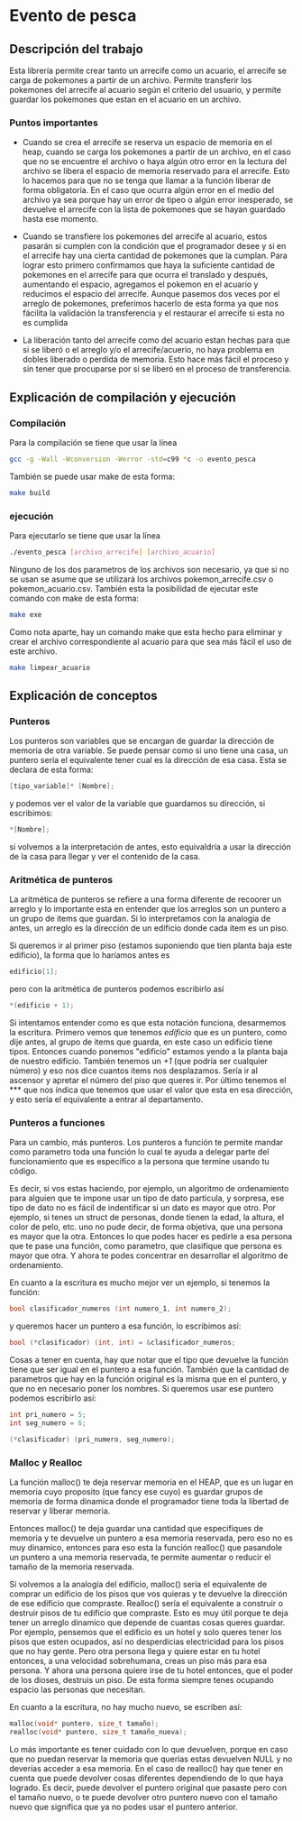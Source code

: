 
# Evento de pesca
 
## Descripción del trabajo

Esta librería permite crear tanto un arrecife como un acuario, el arrecife se carga de pokemones 
a partir de un archivo. Permite transferir los pokemones del arrecife al acuario según el criterio
del usuario, y permite guardar los pokemones que estan en el acuario en un archivo.

### Puntos importantes

* Cuando se crea el arrecife se reserva un espacio de memoria en el heap, cuando se carga los 
pokemones a partir de un archivo, en el caso que no se encuentre el archivo o haya algún otro 
error en la lectura del archivo se libera el espacio de memoria reservado para el arrecife. Esto
lo hacemos para que no se tenga que llamar a la función liberar de forma obligatoria.
En el caso que ocurra algún error en el medio del archivo ya sea porque hay un error de tipeo o 
algún error inesperado, se devuelve el arrecife con la lista de pokemones que se hayan guardado
hasta ese momento.

* Cuando se transfiere los pokemones del arrecife al acuario, estos pasarán si cumplen con la 
condición que el programador desee y si en el arrecife hay una cierta cantidad de pokemones que
la cumplan. Para lograr esto primero confirmamos que haya la suficiente cantidad de pokemones en
el arrecife para que ocurra el translado y después, aumentando el espacio, agregamos el pokemon 
en el acuario y reducimos el espacio del arrecife. 
Aunque pasemos dos veces por el arreglo de pokemones, preferímos hacerlo de esta forma ya que nos
fácilita la validación la transferencia y el restaurar el arrecife si esta no es cumplida

* La liberación tanto del arrecife como del acuario estan hechas para que si se liberó o el
arreglo y/o el arrecife/acuerio, no haya problema en dobles liberado o perdida de memoria. Esto 
hace más fácil el proceso y sin tener que procuparse por si se liberó en el proceso de 
transferencia.

## Explicación de compilación y ejecución

### Compilación

Para la compilación se tiene que usar la línea 

``` bash
gcc -g -Wall -Wconversion -Werror -std=c99 *c -o evento_pesca
```

También se puede usar make de esta forma: 

``` bash
make build
```

### ejecución

Para ejecutarlo se tiene que usar la línea

``` bash
./evento_pesca [archivo_arrecife] [archivo_acuario]
``` 

Ninguno de los dos parametros de los archivos son necesario, ya que si no se usan se asume que 
se utilizará los archivos pokemon_arrecife.csv o pokemon_acuario.csv. También esta la posibilidad
de ejecutar este comando con make de esta forma:

``` bash
make exe
``` 

Como nota aparte, hay un comando make que esta hecho para eliminar y crear el archivo 
correspondiente al acuario para que sea más fácil el uso de este archivo.

``` bash
make limpear_acuario
``` 

## Explicación de conceptos

### Punteros

Los punteros son variables que se encargan de guardar la dirección de memoria de otra variable. 
Se puede pensar como si uno tiene una casa, un puntero sería el equivalente tener cual es la 
dirección de esa casa. Esta se declara de esta forma:

``` c
[tipo_variable]* [Nombre];
```

y podemos ver el valor de la variable que guardamos su dirección, si escribimos:

``` c 
*[Nombre];
```

si volvemos a la interpretación de antes, esto equivaldría a usar la dirección de la casa para 
llegar y ver el contenido de la casa.

### Aritmética de punteros

La aritmética de punteros se refiere a una forma diferente de recoorer un arreglo y lo importante
esta en entender que los arreglos son un puntero a un grupo de items que guardan.
Si lo interpretamos con la analogía de antes, un arreglo es la dirección de un edificio donde cada
item es un piso.

Si queremos ir al primer piso (estamos suponiendo que tien planta baja este edificio), la forma
que lo haríamos antes es 
``` c 
edificio[1];
```

pero con la aritmética de punteros podemos escribirlo así
``` c 
*(edificio + 1);
```

Si intentamos entender como es que esta notación funciona, desarmemos la escritura. Primero vemos
que tenemos *edificio* que es un puntero, como dije antes, al grupo de items que guarda, en este
caso un edificio tiene tipos. Entonces cuando ponemos "edificio" estamos yendo a la planta baja
de nuestro edificio.
También tenemos un *+1* (que podría ser cualquier número) y eso nos dice cuantos items nos 
desplazamos. Sería ir al ascensor y apretar el número del piso que queres ir.
Por último tenemos el *** que nos índica que tenemos que usar el valor que esta en esa dirección,
y esto sería el equivalente a entrar al departamento.

### Punteros a funciones

Para un cambio, más punteros. Los punteros a función te permite mandar como parametro toda una 
función lo cual te ayuda a delegar parte del funcionamiento que es especifico a la persona que
termine usando tu código.

Es decir, si vos estas haciendo, por ejemplo, un algoritmo de ordenamiento para alguien que te
impone usar un tipo de dato particula, y sorpresa, ese tipo de dato no es fácil de indentificar
si un dato es mayor que otro. Por ejemplo, si tenes un struct de personas, donde tienen la edad,
la altura, el color de pelo, etc. uno no pude decir, de forma objetiva, que una persona es mayor
que la otra.
Entonces lo que podes hacer es pedirle a esa persona que te pase una función, como parametro, que
clasifique que persona es mayor que otra. Y ahora te podes concentrar en desarrollar el algoritmo
de ordenamiento.

En cuanto a la escritura es mucho mejor ver un ejemplo, si tenemos la función:
``` c 
bool clasificador_numeros (int numero_1, int numero_2);
```
y queremos hacer un puntero a esa función, lo escribimos así:
``` c
bool (*clasificador) (int, int) = &clasificador_numeros;
```

Cosas a tener en cuenta, hay que notar que el tipo que devuelve la función tiene que ser igual en 
el puntero a esa función. También que la cantidad de parametros que hay en la función original es
la misma que en el puntero, y que no en necesario poner los nombres.
Si queremos usar ese puntero podemos escribirlo así:
``` c
int pri_numero = 5;
int seg_numero = 6;

(*clasificador) (pri_numero, seg_numero);
```

### Malloc y Realloc

La función malloc() te deja reservar memoria en el HEAP, que es un lugar en memoria cuyo proposito
(que fancy ese cuyo) es guardar grupos de memoria de forma dinamica donde el programador tiene 
toda la libertad de reservar y liberar memoria.

Entonces malloc() te deja guardar una cantidad que especifiques de memoria y te devuelve un 
puntero a esa memoria reservada, pero eso no es muy dinamico, entonces para eso esta la función 
realloc() que pasandole un puntero a una memoria reservada, te permite aumentar o reducir el
tamaño de la memoria reservada.

Si volvemos a la analogía del edificio, malloc() sería el equivalente de comprar un edificio de
los pisos que vos quieras y te devuelve la dirección de ese edificio que compraste. Realloc() 
sería el equivalente a construir o destruir pisos de tu edificio que compraste. 
Esto es muy útil porque te deja tener un arreglo dinamico que depende de cuantas cosas queres 
guardar. Por ejemplo, pensemos que el edificio es un hotel y solo queres tener los pisos que 
esten ocupados, así no desperdicias electricidad para los pisos que no hay gente. Pero otra 
persona llega y quiere estar en tu hotel entonces, a una velocidad sobrehumana, creas un piso más
para esa persona. Y ahora una persona quiere irse de tu hotel entonces, que el poder de los 
dioses, destruis un piso. De esta forma siempre tenes ocupando espacio las personas que necesitan.

En cuanto a la escritura, no hay mucho nuevo, se escriben así:

``` c
malloc(void* puntero, size_t tamaño);
realloc(void* puntero, size_t tamaño_nueva);
```

Lo más importante es tener cuidado con lo que devuelven, porque en caso que no puedan reservar la
memoria que querías estas devuelven NULL y no deverías acceder a esa memoria.
En el caso de realloc() hay que tener en cuenta que puede devolver cosas diferentes dependiendo de
lo que haya logrado. Es decir, puede devolver el puntero original que pasaste pero con el tamaño
nuevo, o te puede devolver otro puntero nuevo con el tamaño nuevo que significa que ya no podes
usar el puntero anterior.
